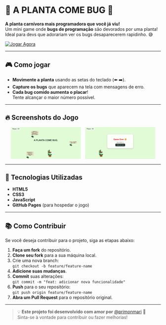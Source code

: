 # 🌱 A PLANTA COME BUG 🐛

**A planta carnívora mais programadora que você já viu!**  
Um mini game onde **bugs de programação** são devorados por uma planta! Ideal para devs que adorariam ver os bugs desaparecerem rapidinho. 😅


[![Jogar Agora](https://img.shields.io/badge/Jogar%20Agora-Click%20Here-brightgreen)](https://primonmari.github.io/planta-come-bug)




---

## 🎮 **Como jogar**

- **Movimente a planta** usando as setas do teclado (⬅️ ➡️).
- **Capture os bugs** que aparecem na tela com mensagens de erro.
- **Cada bug comido aumenta o placar**!  
   Tente alcançar o maior número possível.

---

## 🔥 **Screenshots do Jogo**

<div align="center">
  <img src="./images/project-image-bugs.png" width="45%" style="margin-right: 10px;" />
  <img src="./images/project-image-gameOver.png" width="45%" />
</div>

---

## 🐞 **Tecnologias Utilizadas**

- **HTML5**  
- **CSS3**  
- **JavaScript**  
- **GitHub Pages** (para hospedar o jogo)

---

## 📚 **Como Contribuir**

Se você deseja contribuir para o projeto, siga as etapas abaixo:

1. **Faça um fork** do repositório.
2. **Clone seu fork** para a sua máquina local.
3. Crie uma nova branch:  
   `git checkout -b feature/feature-name`
4. **Adicione suas mudanças**.
5. **Commit** suas alterações:  
   `git commit -m "feat: adicionar nova funcionalidade"`
6. **Push** para o seu repositório:  
   `git push origin feature/feature-name`
7. **Abra um Pull Request** para o repositório original.

---

> 💡 **Este projeto foi desenvolvido com amor por** [@primonmari](https://github.com/primonmari) 💚
> <br>
>  Sinta-se à vontade para contribuir ou fazer melhorias!
